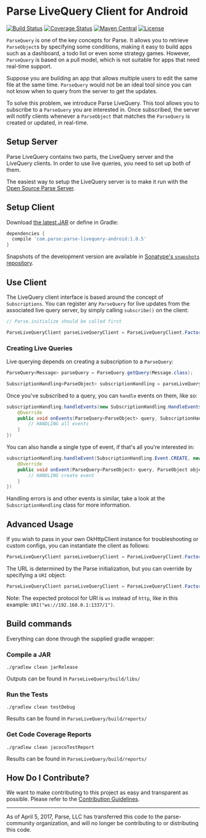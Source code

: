 # Parse LiveQuery Client for Android
[![Build Status][build-status-svg]][build-status-link]
[![Coverage Status][coverage-status-svg]][coverage-status-link]
[![Maven Central][maven-svg]][maven-link]
[![License][license-svg]][license-link]

`ParseQuery` is one of the key concepts for Parse. It allows you to retrieve `ParseObject`s by specifying some conditions, making it easy to build apps such as a dashboard, a todo list or even some strategy games. However, `ParseQuery` is based on a pull model, which is not suitable for apps that need real-time support.

Suppose you are building an app that allows multiple users to edit the same file at the same time. `ParseQuery` would not be an ideal tool since you can not know when to query from the server to get the updates.

To solve this problem, we introduce Parse LiveQuery. This tool allows you to subscribe to a `ParseQuery` you are interested in. Once subscribed, the server will notify clients whenever a `ParseObject` that matches the `ParseQuery` is created or updated, in real-time.

## Setup Server

Parse LiveQuery contains two parts, the LiveQuery server and the LiveQuery clients. In order to use live queries, you need to set up both of them.

The easiest way to setup the LiveQuery server is to make it run with the [Open Source Parse Server](https://github.com/parse-community/parse-server/wiki/Parse-LiveQuery#server-setup).

## Setup Client
Download [the latest JAR][latest] or define in Gradle:

```groovy
dependencies {
  compile 'com.parse:parse-livequery-android:1.0.5'
}
```

Snapshots of the development version are available in [Sonatype's `snapshots` repository][snap].

## Use Client


The LiveQuery client interface is based around the concept of `Subscriptions`. You can register any `ParseQuery` for live updates from the associated live query server, by simply calling `subscribe()` on the client:
```java
// Parse.initialize should be called first

ParseLiveQueryClient parseLiveQueryClient = ParseLiveQueryClient.Factory.getClient();
```

### Creating Live Queries

Live querying depends on creating a subscription to a `ParseQuery`:

```java
ParseQuery<Message> parseQuery = ParseQuery.getQuery(Message.class);

SubscriptionHandling<ParseObject> subscriptionHandling = parseLiveQueryClient.subscribe(parseQuery)
```

Once you've subscribed to a query, you can `handle` events on them, like so:
```java
subscriptionHandling.handleEvents(new SubscriptionHandling.HandleEventsCallback<ParseObject>() {
    @Override
    public void onEvents(ParseQuery<ParseObject> query, SubscriptionHandling.Event event, ParseObject object) {
        // HANDLING all events
    }
})
```

You can also handle a single type of event, if that's all you're interested in:
```java
subscriptionHandling.handleEvent(SubscriptionHandling.Event.CREATE, new SubscriptionHandling.HandleEventCallback<ParseObject>() {
    @Override
    public void onEvent(ParseQuery<ParseObject> query, ParseObject object) {
        // HANDLING create event
    }
})
```

Handling errors is and other events is similar, take a look at the `SubscriptionHandling` class for more information.

## Advanced Usage

If you wish to pass in your own OkHttpClient instance for troubleshooting or custom configs, you can instantiate the client as follows:

```java
ParseLiveQueryClient parseLiveQueryClient = ParseLiveQueryClient.Factory.getClient(new OkHttp3SocketClientFactory(new OkHttpClient()));
```

The URL is determined by the Parse initialization, but you can override by specifying a `URI` object:

```java
ParseLiveQueryClient parseLiveQueryClient = ParseLiveQueryClient.Factory.getClient(new URI("wss://myparseinstance.com"));
```

Note: The expected protocol for URI is `ws` instead of `http`, like in this example: `URI("ws://192.168.0.1:1337/1")`.

## Build commands
Everything can done through the supplied gradle wrapper:

### Compile a JAR
```
./gradlew clean jarRelease
```
Outputs can be found in `ParseLiveQuery/build/libs/`

### Run the Tests
```
./gradlew clean testDebug
```
Results can be found in `ParseLiveQuery/build/reports/`

### Get Code Coverage Reports
```
./gradlew clean jacocoTestReport
```
Results can be found in `ParseLiveQuery/build/reports/`

## How Do I Contribute?
We want to make contributing to this project as easy and transparent as possible. Please refer to the [Contribution Guidelines](CONTRIBUTING.md).

-----

As of April 5, 2017, Parse, LLC has transferred this code to the parse-community organization, and will no longer be contributing to or distributing this code.

 [parse.com]: https://www.parse.com/products/android
 [guide]: https://www.parse.com/docs/android/guide
 [blog]: https://blog.parse.com/

 [latest]: https://search.maven.org/remote_content?g=com.parse&a=parse-livequery-android&v=LATEST
 [snap]: https://oss.sonatype.org/content/repositories/snapshots/

 [build-status-svg]: https://img.shields.io/travis/parse-community/ParseLiveQuery-Android/master.svg
 [build-status-link]: https://travis-ci.org/parse-community/ParseLiveQuery-Android/branches
 [coverage-status-svg]: https://img.shields.io/codecov/c/github/parse-community/ParseLiveQuery-Android/master.svg
 [coverage-status-link]: https://codecov.io/github/parse-community/ParseLiveQuery-Android?branch=master
 [maven-svg]: https://maven-badges.herokuapp.com/maven-central/com.parse/parse-livequery-android/badge.svg?style=flat
 [maven-link]: https://maven-badges.herokuapp.com/maven-central/com.parse/parse-livequery-android

 [license-svg]: https://img.shields.io/badge/license-BSD-lightgrey.svg
 [license-link]: https://github.com/parse-community/ParseLiveQuery-Android/blob/master/LICENSE
